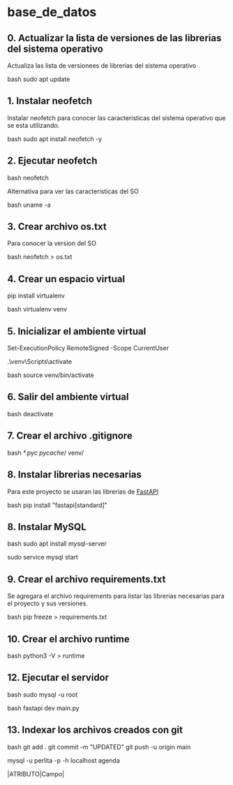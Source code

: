 # base_de_datos

## 0. Actualizar la lista de versiones de las librerias del sistema operativo

Actualiza las lista de versionees de librerias del sistema operativo

bash
sudo apt update


## 1. Instalar neofetch

Instalar neofetch para conocer las caracteristicas del sistema operativo que se esta utilizando.

bash
    sudo apt install neofetch -y


## 2. Ejecutar neofetch

bash
    neofetch


Alternativa para ver las caracteristicas del SO

bash
    uname -a


## 3. Crear archivo os.txt

Para conocer la version del SO

bash
neofetch > os.txt



## 4. Crear un espacio virtual
pip install virtualenv

bash
    virtualenv venv


## 5. Inicializar el ambiente virtual

Set-ExecutionPolicy RemoteSigned -Scope CurrentUser


.\venv\Scripts\activate


bash
source venv/bin/activate


## 6. Salir del ambiente virtual

bash
deactivate


## 7. Crear el archivo .gitignore
bash
*.pyc
_pycache_/
venv/


## 8. Instalar librerias necesarias

Para este proyecto se usaran las librerias de [FastAPI](https://fastapi.tiangolo.com/#requirements)

bash
pip install "fastapi[standard]"

## 8. Instalar MySQL

bash
sudo apt install mysql-server

sudo service mysql start


## 9. Crear el archivo requirements.txt

Se agregara el archivo requirements para listar las librerias necesarias para el proyecto y sus versiones.

bash
pip freeze > requirements.txt


## 10. Crear el archivo runtime

bash
python3 -V > runtime


## 12. Ejecutar el servidor

bash
sudo mysql -u root


bash
fastapi dev main.py


## 13. Indexar los archivos creados con git

bash
git add .
git commit -m "UPDATED"
git push -u origin main

mysql -u perlita -p -h localhost agenda






 |ATRIBUTO|Campo|